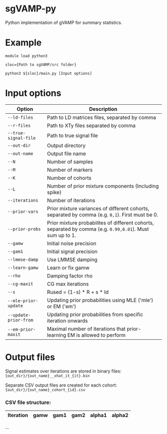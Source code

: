 # sgVAMP-py
Python implementation of gVAMP for summary statistics.

# Example

```
module load python3

sloc={Path to sgVAMP/src folder}

python3 ${sloc}/main.py [Input options]
```

# Input options

| Option | Description |
| --- | --- |
| `--ld-files` | Path to LD matrices files, separated by comma |
| `--r-files`| Path to XTy files separated by comma |
| `--true-signal-file ` | Path to true signal file |
| `--out-dir` | Output directory |
| `--out-name` | Output file name |
| `--N` | Number of samples |
| `--M` | Number of markers |
| `--K` | Number of cohorts |
| `--L` | Number of prior mixture components (Including spike) |
| `--iterations` | Number of iterations |
| `--prior-vars` | Prior mixture variances of different cohorts, separated by comma (e.g. `0,1`). First must be 0. |
| `--prior-probs` | Prior mixture probabilites of different cohorts, separated by comma (e.g. `0.99,0.01`). Must sum up to 1. |
| `--gamw` | Initial noise precision |
| `--gam1` | Initial signal precision |
| `--lmmse-damp` | Use LMMSE damping |
| `--learn-gamw` | Learn or fix gamw |
| `--rho` | Damping factor rho |
| `--cg-maxit` | CG max iterations |
| `--s` | Rused = (1-s) * R + s * Id |
| `--mle-prior-update` | Updating prior probabilities using MLE ('mle') or EM ('em') |
| `--update-prior-from` | Updating prior probabilities from specific iteration onwards |
| `--em-prior-maxit` | Maximal number of iterations that prior-learning EM is allowed to perform |

# Output files
Signal estimates over iterations are stored in binary files: ``{out_dir}/{out_name}__xhat_it_{it}.bin``

Separate CSV output files are created for each cohort: ``{out_dir}/{out_name}_cohort_{id}.csv``

### CSV file structure:
| Iteration | gamw | gam1 | gam2 | alpha1 | alpha2 |
| --- | --- | --- | --- | --- | --- |
...

